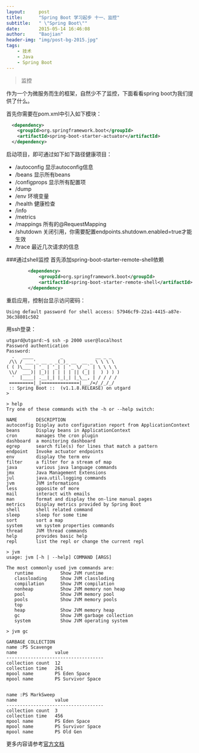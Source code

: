 ```yaml
---
layout:     post
title:      "Spring Boot 学习起步 十一、监控"
subtitle:   " \"Spring Boot\""
date:       2015-05-14 16:46:08
author:     "Baojian"
header-img: "img/post-bg-2015.jpg"
tags:
    - 技术
    - Java
    - Spring Boot
---
```


> 监控

作为一个为微服务而生的框架，自然少不了监控，下面看看spring boot为我们提供了什么。

首先你需要在pom.xml中引入如下模块：
```xml
  <dependency>
    <groupId>org.springframework.boot</groupId>
    <artifactId>spring-boot-starter-actuator</artifactId>
  </dependency>
```
启动项目，即可通过如下如下路径健康项目：
- /autoconfig 显示autoconfig信息
- /beans 显示所有beans
- /configprops 显示所有配置项
- /dump
- /env 环境变量
- /health 健康检查
- /info
- /metrics
- /mappings 所有的@RequestMapping
- /shutdown 关闭引用，你需要配置endpoints.shutdown.enabled=true才能生效
- /trace 最近几次请求的信息
<!--more-->
###通过shell监控
首先添加spring-boot-starter-remote-shell依赖
```xml
		<dependency>
			<groupId>org.springframework.boot</groupId>
			<artifactId>spring-boot-starter-remote-shell</artifactId>
		</dependency>
```
重启应用，控制台显示访问密码：
```
Using default password for shell access: 57946cf9-22a1-4415-a87e-36c38801c502
```
用ssh登录：
```shell
utgard@utgard:~$ ssh -p 2000 user@localhost
Password authentication
Password:
  .   ____          _            __ _ _
 /\\ / ___'_ __ _ _(_)_ __  __ _ \ \ \ \
( ( )\___ | '_ | '_| | '_ \/ _` | \ \ \ \
 \\/  ___)| |_)| | | | | || (_| |  ) ) ) )
  '  |____| .__|_| |_|_| |_\__, | / / / /
 =========|_|==============|___/=/_/_/_/
 :: Spring Boot ::  (v1.1.8.RELEASE) on utgard
>

```
```shell
> help
Try one of these commands with the -h or --help switch:

NAME       DESCRIPTION
autoconfig Display auto configuration report from ApplicationContext
beans      Display beans in ApplicationContext
cron       manages the cron plugin
dashboard  a monitoring dashboard
egrep      search file(s) for lines that match a pattern
endpoint   Invoke actuator endpoints
env        display the term env
filter     a filter for a stream of map
java       various java language commands
jmx        Java Management Extensions
jul        java.util.logging commands
jvm        JVM informations
less       opposite of more
mail       interact with emails
man        format and display the on-line manual pages
metrics    Display metrics provided by Spring Boot
shell      shell related command
sleep      sleep for some time
sort       sort a map
system     vm system properties commands
thread     JVM thread commands
help       provides basic help
repl       list the repl or change the current repl

> jvm
usage: jvm [-h | --help] COMMAND [ARGS]

The most commonly used jvm commands are:
   runtime          Show JVM runtime
   classloading     Show JVM classloding
   compilation      Show JVM compilation
   nonheap          Show JVM memory non heap
   pool             Show JVM memory pool
   pools            Show JVM memory pools
   top
   heap             Show JVM memory heap
   gc               Show JVM garbage collection
   system           Show JVM operating system

> jvm gc

GARBAGE COLLECTION
name :PS Scavenge
name              value
------------------------------------
collection count  12
collection time   261
mpool name        PS Eden Space
mpool name        PS Survivor Space


name :PS MarkSweep
name              value
------------------------------------
collection count  3
collection time   456
mpool name        PS Eden Space
mpool name        PS Survivor Space
mpool name        PS Old Gen

```
更多内容请参考[官方文档](https://docs.spring.io/spring-boot/docs/1.2.0.M2/reference/htmlsingle/#production-ready)
